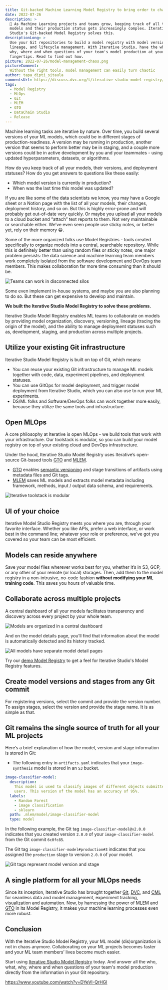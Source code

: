 ```yaml
---
title: Git-backed Machine Learning Model Registry to bring order to chaos
date: 2022-07-26
description: >
  🚀 As Machine Learning projects and teams grow, keeping track of all the
  models and their production status gets increasingly complex. Iterative
  Studio's Git-backed Model Registry solves this.
descriptionLong: >
  Use your Git repositories to build a model registry with model versioning,
  lineage, and lifecycle management. With Iterative Studio, have the who, what,
  why, where and when questions of your team's model production at your
  fingertips. Read to find out how.
picture: 2022-07-26/model-management-chaos.png
pictureComment:
  Without the right tools, model management can easily turn chaotic
author: tapa_dipti_sitaula
commentsUrl: https://discuss.dvc.org/t/iterative-studio-model-registry/1267
tags:
  - Model Registry
  - MLOps
  - Git
  - MLEM
  - GTO
  - DataChain Studio
  - Release
---
```


Machine learning tasks are iterative by nature. Over time, you build several
versions of your ML models, which could be in different stages of
production-readiness. A version may be running in production, another version
that seems to perform better may be in staging, and a couple more versions could
be in active development by you and your teammates - using updated
hyperparameters, datasets, or algorithms.

How do you keep track of all your models, their versions, and deployment
statuses? How do you get answers to questions like these easily:

- Which model version is currently in production?
- When was the last time this model was updated?

If you are like some of the data scientists we know, you may have a Google sheet
or a Notion page with the list of all your models, their changes, deployment
history, and so on. But this is highly error-prone and will probably get
out-of-date very quickly. Or maybe you upload all your models to a cloud bucket
and “attach” text reports to them. Not very maintainable or searchable either.
We’ve even seen people use sticky notes, or better yet, rely on their memory 😀.

Some of the more organized folks use Model Registries - tools created
specifically to organize models into a central, searchable repository. While
this is definitely better than using random files or sticky notes, one major
problem persists: the data science and machine learning team members work
completely isolated from the software development and DevOps team members. This
makes collaboration far more time consuming than it should be.

![Teams can work in disconnected silos](../uploads/images/2022-07-26/disconnected-silos.png)

Some even implement in-house systems, and maybe you are also planning to do so.
But these can get expensive to develop and maintain.

**We built the Iterative Studio Model Registry to solve these problems.**

Iterative Studio Model Registry enables ML teams to collaborate on models by
providing model organization, discovery, versioning, lineage (tracing the origin
of the model), and the ability to manage deployment statuses such as,
development, staging, and production across multiple projects.

## Utilize your existing Git infrastructure

Iterative Studio Model Registry is built on top of Git, which means:

- You can reuse your existing Git infrastructure to manage ML models together
  with code, data, experiment pipelines, and deployment statuses.
- You can use GitOps for model deployment, and trigger model deployment from
  Iterative Studio, which you can also use to run your ML experiments.
- DS/ML folks and Software/DevOps folks can work together more easily, because
  they utilize the same tools and infrastructure.

## Open MLOps

A core philosophy at Iterative is open MLOps - we build tools that work with
your infrastructure. Our toolstack is modular, so you can build your model
registry on top of your existing cloud and DevOps infrastructure.

Under the hood, Iterative Studio Model Registry uses Iterative’s open-source
Git-based tools [GTO] and [MLEM].

- [GTO] enables [semantic versioning][semver] and stage transitions of artifacts
  using metadata files and Git tags.
- [MLEM] saves ML models and extracts model metadata including framework,
  methods, input / output data schema, and requirements.

![Iterative toolstack is modular](../uploads/images/2022-07-26/modular-toolstack.png)

## UI of your choice

Iterative Model Studio Registry meets you where you are, through your favorite
interface. Whether you like APIs, prefer a web interface, or work best in the
command line; whatever your role or preference, we've got you covered so your
team can be most efficient.

## Models can reside anywhere

Save your model files wherever works best for you, whether it’s in S3, GCP, or
any other of your remote (or local) storages. Then, add them to the model
registry in a non-intrusive, no-code fashion **without modifying your ML
training code**. This saves you hours of valuable time.

## Collaborate across multiple projects

A central dashboard of all your models facilitates transparency and discovery
across every project by your whole team.

![Models are organized in a central dashboard](../uploads/images/2022-07-26/models-dashboard.png)

And on the model details page, you’ll find that information about the model is
automatically detected and its history tracked.

![All models have separate model detail pages](../uploads/images/2022-07-26/model-details-page.png)

<admon type="tip">

Try our [demo Model Registry](https://studio.datachain.ai/team/Iterative/models)
to get a feel for Iterative Studio's Model Registry features.

</admon>

## Create model versions and stages from any Git commit

For registering versions, select the commit and provide the version number. To
assign stages, select the version and provide the stage name. It is as simple as
that.

## Git remains the single source of truth for all your ML projects

Here’s a brief explanation of how the model, version and stage information is
stored in Git:

- The following entry in `artifacts.yaml` indicates that your `image-synthesis`
  model is stored in an `S3` bucket.

```yaml
image-classifier-model:
  description:
    This model is used to classify images of different objects submitted by
    users. This version of the model has an accuracy of 95%.
  labels:
    - Random Forest
    - image classification
    - sklearn
  path: .mlem/model/image-classifier-model
  type: model
```

In the following example, the Git tag `image-classifier-model@v2.0.0` indicates
that you created version `2.0.0` of your `image-classifier-model` from the Git
commit `6c0fc85`.

The Git tag `image-classifier-model#production#3` indicates that you assigned
the `production` stage to version `2.0.0` of your model.

![Git tags represent model version and stage](../uploads/images/2022-07-26/git-tags.png)

## A single platform for all your MLOps needs

Since its inception, Iterative Studio has brought together [Git], [DVC], and
[CML] for seamless data and model management, experiment tracking, visualization
and automation. Now, by harnessing the power of [MLEM] and [GTO] in its Model
Registry, it makes your machine learning processes even more robust.

## Conclusion

With the Iterative Studio Model Registry, your ML model (dis)organization is not
in chaos anymore. Collaborating on your ML projects becomes faster and your ML
team members’ lives become much easier.

Start using [Iterative Studio Model Registry] today. And answer all the who,
what, why, where and when questions of your team's model production directly
from the information in your Git repository.

https://www.youtube.com/watch?v=DYeVI-QrHGI

[iterative studio model registry]: https://studio.datachain.ai/
[git]: https://git-scm.com/
[dvc]: https://dvc.org/
[cml]: https://cml.dev
[gto]: https://github.com/iterative/gto
[mlem]: https://mlem.ai/
[semver]: https://semver.org/
[email me]: mailto:tapa@iterative.ai
[github support repo]: https://github.com/iterative/studio-support
